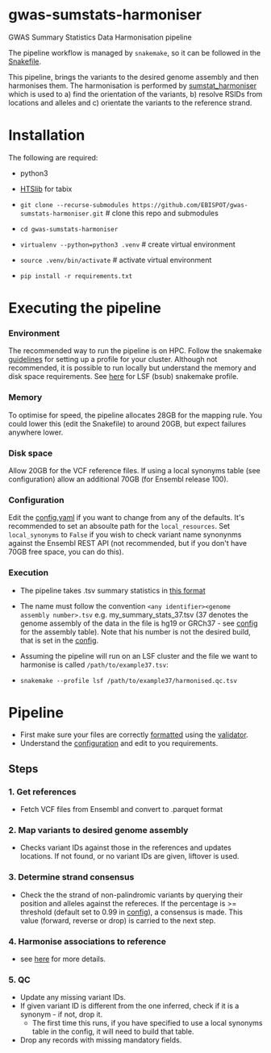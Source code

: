 # gwas-sumstats-harmoniser
GWAS Summary Statistics Data Harmonisation pipeline

The pipeline workflow is managed by `snakemake`, so it can be followed in the [Snakefile](Snakefile). 

This pipeline, brings the variants to the desired genome assembly and then harmonises them. The harmonisation is performed by [sumstat_harmoniser](https://github.com/opentargets/sumstat_harmoniser) which is used to a) find the orientation of the variants, b) resolve RSIDs from locations and alleles and c) orientate the variants to the reference strand.

# Installation

The following are required:

- python3
- [HTSlib](http://www.htslib.org/download/) for tabix

- `git clone --recurse-submodules https://github.com/EBISPOT/gwas-sumstats-harmoniser.git` # clone this repo and submodules
- `cd gwas-sumstats-harmoniser`
- `virtualenv --python=python3 .venv` # create virtual environment
- `source .venv/bin/activate` # activate virtual environment
- `pip install -r requirements.txt`

# Executing the pipeline

### Environment
The recommended way to run the pipeline is on HPC. Follow the snakemake [guidelines](https://snakemake.readthedocs.io/en/stable/executing/cli.html#profiles) for setting up a profile for your cluster. Although not recommended, it is possible to run locally but understand the memory and disk space requirements. See [here](https://github.com/Snakemake-Profiles/snakemake-lsf) for LSF (bsub) snakemake profile.

### Memory
To optimise for speed, the pipeline allocates 28GB for the mapping rule. You could lower this (edit the Snakefile) to around 20GB, but expect failures anywhere lower.

### Disk space
Allow 20GB for the VCF reference files. If using a local synonyms table (see configuration) allow an additional 70GB (for Ensembl release 100).

### Configuration
Edit the [config.yaml](config.yaml) if you want to change from any of the defaults. It's recommended to set an absoulte path for the `local_resources`. Set `local_synonyms` to `False` if you wish to check variant name synonynms against the Ensembl REST API (not recommended, but if you don't have 70GB free space, you can do this).

### Execution
- The pipeline takes .tsv summary statistics in [this format](https://www.ebi.ac.uk/gwas/docs/methods/summary-statistics)
- The name must follow the convention `<any identifier><genome assembly number>.tsv` e.g. my_summary_stats_37.tsv (37 denotes the genome assembly of the data in the file is hg19 or GRCh37 - see [config](config.yaml) for the assembly table). Note that his number is not the desired build, that is set in the [config](config.yaml).

- Assuming the pipeline will run on an LSF cluster and the file we want to harmonise is called `/path/to/example37.tsv`:
- `snakemake --profile lsf /path/to/example37/harmonised.qc.tsv`

# Pipeline 
- First make sure your files are correctly [formatted](https://www.ebi.ac.uk/gwas/docs/methods/summary-statistics) using the [validator](https://github.com/EBISPOT/gwas-sumstats-validator). 
- Understand the [configuration](config.yaml) and edit to you requirements.
## Steps
### 1. Get references
- Fetch VCF files from Ensembl and convert to .parquet format
### 2. Map variants to desired genome assembly
- Checks variant IDs against those in the references and updates locations. If not found, or no variant IDs are given, liftover is used.
### 3. Determine strand consensus
- Check the the strand of non-palindromic variants by querying their position and alleles against the refereces. If the percentage is >= threshold (default set to 0.99 in [config](config.yaml)), a consensus is made. This value (forward, reverse or drop) is carried to the next step.
### 4. Harmonise associations to reference
- see [here](https://github.com/opentargets/sumstat_harmoniser) for more details.
### 5. QC
- Update any missing variant IDs.
- If given variant ID is different from the one inferred, check if it is a synonym - if not, drop it.
  - The first time this runs, if you have specified to use a local synonyms table in the config, it will need to build that table. 
- Drop any records with missing mandatory fields.





